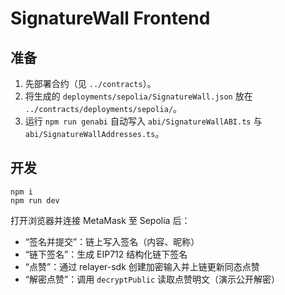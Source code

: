 # SignatureWall Frontend

## 准备

1. 先部署合约（见 `../contracts`）。
2. 将生成的 `deployments/sepolia/SignatureWall.json` 放在 `../contracts/deployments/sepolia/`。
3. 运行 `npm run genabi` 自动写入 `abi/SignatureWallABI.ts` 与 `abi/SignatureWallAddresses.ts`。

## 开发

```
npm i
npm run dev
```

打开浏览器并连接 MetaMask 至 Sepolia 后：
- “签名并提交”：链上写入签名（内容、昵称）
- “链下签名”：生成 EIP712 结构化链下签名
- “点赞”：通过 relayer-sdk 创建加密输入并上链更新同态点赞
- “解密点赞”：调用 `decryptPublic` 读取点赞明文（演示公开解密）



